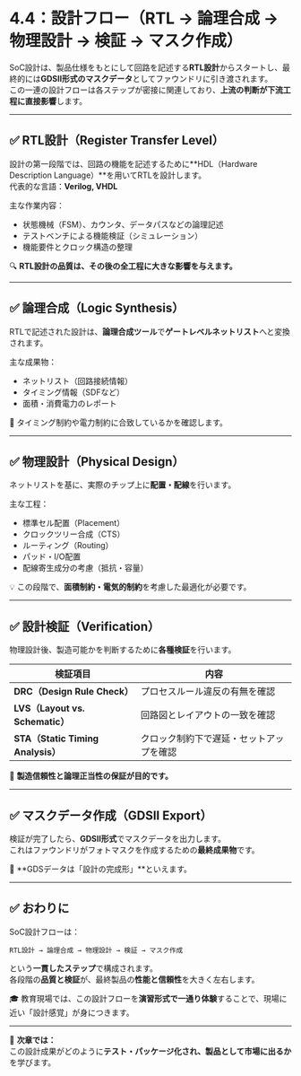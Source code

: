 # 4.4：設計フロー（RTL → 論理合成 → 物理設計 → 検証 → マスク作成）

SoC設計は、製品仕様をもとにして回路を記述する**RTL設計**からスタートし、最終的には**GDSII形式のマスクデータ**としてファウンドリに引き渡されます。  
この一連の設計フローは各ステップが密接に関連しており、**上流の判断が下流工程に直接影響**します。

---

## ✅ RTL設計（Register Transfer Level）

設計の第一段階では、回路の機能を記述するために**HDL（Hardware Description Language）**を用いてRTLを設計します。  
代表的な言語：**Verilog, VHDL**

主な作業内容：

- 状態機械（FSM）、カウンタ、データパスなどの論理記述
- テストベンチによる機能検証（シミュレーション）
- 機能要件とクロック構造の整理

🔍 **RTL設計の品質は、その後の全工程に大きな影響を与えます。**

---

## ✅ 論理合成（Logic Synthesis）

RTLで記述された設計は、**論理合成ツール**で**ゲートレベルネットリスト**へと変換されます。

主な成果物：

- ネットリスト（回路接続情報）
- タイミング情報（SDFなど）
- 面積・消費電力のレポート

🎯 タイミング制約や電力制約に合致しているかを確認します。

---

## ✅ 物理設計（Physical Design）

ネットリストを基に、実際のチップ上に**配置・配線**を行います。

主な工程：

- 標準セル配置（Placement）
- クロックツリー合成（CTS）
- ルーティング（Routing）
- パッド・I/O配置
- 配線寄生成分の考慮（抵抗・容量）

💡 この段階で、**面積制約・電気的制約**を考慮した最適化が必要です。

---

## ✅ 設計検証（Verification）

物理設計後、製造可能かを判断するために**各種検証**を行います。

| 検証項目 | 内容 |
|----------|------|
| **DRC（Design Rule Check）** | プロセスルール違反の有無を確認 |
| **LVS（Layout vs. Schematic）** | 回路図とレイアウトの一致を確認 |
| **STA（Static Timing Analysis）** | クロック制約下で遅延・セットアップを確認 |

📌 **製造信頼性と論理正当性の保証が目的です。**

---

## ✅ マスクデータ作成（GDSII Export）

検証が完了したら、**GDSII形式**でマスクデータを出力します。  
これはファウンドリがフォトマスクを作成するための**最終成果物**です。

🎯 **GDSデータは「設計の完成形」**といえます。

---

## ✅ おわりに

SoC設計フローは：

```
RTL設計 → 論理合成 → 物理設計 → 検証 → マスク作成
```

という**一貫したステップ**で構成されます。  
各段階の**品質と検証**が、最終製品の**性能と信頼性**を大きく左右します。

🎓 教育現場では、この設計フローを**演習形式で一通り体験**することで、現場に近い「設計感覚」が身につきます。

---

📘 **次章では：**  
この設計成果がどのように**テスト・パッケージ化され、製品として市場に出るか**を学びます。
